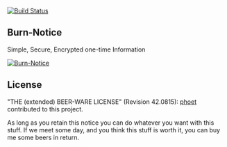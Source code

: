 [![Build Status](https://travis-ci.org/burn-notice/burn-notice.svg?branch=master)](https://travis-ci.org/burn-notice/burn-notice)

## Burn-Notice

Simple, Secure, Encrypted one-time Information

[![Burn-Notice](https://www.burn-notice.me/assets/logo-6599ff60df3240d4f9a79598ba685924976672c88bb0277478bc5b1fb2788896.png)](https://www.burn-notice.me/)

## License

"THE (extended) BEER-WARE LICENSE" (Revision 42.0815): [phoet](mailto:ps@nofail.de) contributed to this project.

As long as you retain this notice you can do whatever you want with this stuff.
If we meet some day, and you think this stuff is worth it, you can buy me some beers in return.
